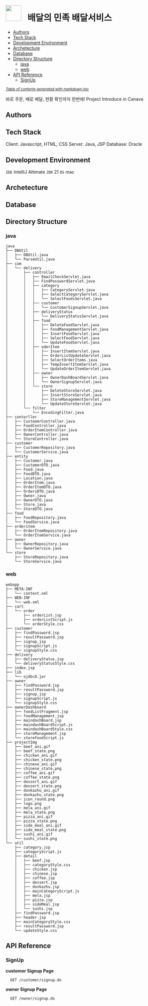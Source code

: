 <img src="https://github.com/user-attachments/assets/47ff9d4d-0a45-4ee4-957d-f4b8c975dbc1" width="50px" height="50px"> &nbsp;
배달의 민족 배달서비스
===

- [Authors](#authors)
- [Tech Stack](#tech-stack)
- [Development Environment](#development-environment)
- [Archetecture](#archetecture)
- [Database](#database)
- [Directory Structure](#directory-structure)
  * [java](#java)
  * [web](#web)
- [API Reference](#api-reference)
  * [SignUp](#signup)

<small><i><a href='http://ecotrust-canada.github.io/markdown-toc/'>Table of contents generated with markdown-toc</a></i></small>


바로 주문, 배로 배달, 현황 확인까지 한번에!
Project Introduce in Canava

## Authors


## Tech Stack
Client: Javascript, HTML, CSS
Server: Java, JSP
Database: Oracle

## Development Environment
`IDE` IntelliJ Altimate
`JDK` 21
`OS` mac

## Archetecture

## Database

## Directory Structure
### java
```
java
├── DBUtil
│   ├── DBUtil.java
│   └── ParseUtil.java
├── com
│   └── delivery
│       ├── controller
│       │   ├── EmailCheckServlet.java
│       │   ├── FindPasswordServlet.java
│       │   ├── category
│       │   │   ├── CategoryServlet.java
│       │   │   ├── SelectCategoryServlet.java
│       │   │   └── SelectFoodsServlet.java
│       │   ├── customer
│       │   │   └── CustomerSignupServlet.java
│       │   ├── deliveryStatus
│       │   │   └── DeliveryStatusServlet.java
│       │   ├── food
│       │   │   ├── DeleteFoodServlet.java
│       │   │   ├── FoodManagementServlet.java
│       │   │   ├── InsertFoodServlet.java
│       │   │   ├── SelectFoodServlet.java
│       │   │   └── UpdateFoodServlet.java
│       │   ├── oderItem
│       │   │   ├── InsertItemServlet.java
│       │   │   ├── OrderListUpdateServlet.java
│       │   │   ├── SelectOrderItems.java
│       │   │   ├── TempInsertItemServlet.java
│       │   │   └── UpdateOrderItemServlet.java
│       │   ├── owner
│       │   │   ├── OwnerDashBoardServlet.java
│       │   │   └── OwnerSignupServlet.java
│       │   └── store
│       │       ├── DeleteStoreServlet.java
│       │       ├── InsertStoreServlet.java
│       │       ├── StoreManagementServlet.java
│       │       └── UpdateStoreServlet.java
│       └── filter
│           └── EncodingFilter.java
├── contorller
│   ├── CustoemrController.java
│   ├── FoodController.java
│   ├── OrderItemController.java
│   ├── OwnerController.java
│   └── StoreController.java
├── customer
│   ├── CustomerRepository.java
│   └── CustomerService.java
├── entity
│   ├── Customer.java
│   ├── CustomerDTO.java
│   ├── Food.java
│   ├── FoodDTO.java
│   ├── Location.java
│   ├── OrderItem.java
│   ├── OrderItemDTO.java
│   ├── OrdersDTO.java
│   ├── Owner.java
│   ├── OwnerDTO.java
│   ├── Store.java
│   └── StoreDTO.java
├── food
│   ├── FoodRepository.java
│   └── FoodService.java
├── orderitem
│   ├── OrderItemRepository.java
│   └── OrderItemService.java
├── owner
│   ├── OwnerRepository.java
│   └── OwnerService.java
└── store
    ├── StoreRepository.java
    └── StoreService.java
```

### web
```
webapp
├── META-INF
│   └── context.xml
├── WEB-INF
│   └── web.xml
├── cart
│   └── order
│       ├── orderList.jsp
│       ├── orderListScript.js
│       └── orderStyle.css
├── customer
│   ├── findPassword.jsp
│   ├── resultPassword.jsp
│   ├── signup.jsp
│   ├── signupScript.js
│   └── signupStyle.css
├── delivery
│   ├── deliveryStatus.jsp
│   └── deliveryStatusStyle.css
├── index.jsp
├── lib
│   └── ojdbc8.jar
├── owner
│   ├── findPassword.jsp
│   ├── resultPassword.jsp
│   ├── signup.jsp
│   ├── signupScript.js
│   └── signupStyle.css
├── ownerDashboard
│   ├── foodListFragment.jsp
│   ├── foodManagement.jsp
│   ├── maindashBoard.jsp
│   ├── maindashBoardScript.js
│   ├── maindashBoardStyle.css
│   ├── storeManagement.jsp
│   └── storefoodScript.js
├── projectImg
│   ├── beef_ani.gif
│   ├── beef_state.png
│   ├── chicken_ani.gif
│   ├── chicken_state.png
│   ├── chinese_ani.gif
│   ├── chinese_state.png
│   ├── coffee_ani.gif
│   ├── coffee_state.png
│   ├── dessert_ani.gif
│   ├── dessert_state.png
│   ├── donkazhu_ani.gif
│   ├── donkazhu_state.png
│   ├── icon_round.png
│   ├── logo.png
│   ├── mela_ani.gif
│   ├── mela_state.png
│   ├── pizza_ani.gif
│   ├── pizza_state.png
│   ├── side_meal_ani.gif
│   ├── side_meal_state.png
│   ├── sushi_ani.gif
│   └── sushi_state.png
└── util
    ├── category.jsp
    ├── categoryScript.js
    ├── detail
    │   ├── beef.jsp
    │   ├── categoryStyle.css
    │   ├── chicken.jsp
    │   ├── chinese.jsp
    │   ├── coffee.jsp
    │   ├── dessert.jsp
    │   ├── donkazhu.jsp
    │   ├── mainCategoryScript.js
    │   ├── mela.jsp
    │   ├── pizza.jsp
    │   ├── sideMeal.jsp
    │   └── sushi.jsp
    ├── findPassword.jsp
    ├── header.jsp
    ├── mainCategoryStyle.css
    ├── resultPassword.jsp
    └── updateStyle.css
```

## API Reference
### SignUp
**customer Signup Page**
```
  GET /customer/signup.do
```

**owner Signup Page**
```
  GET /owner/signup.do
```
